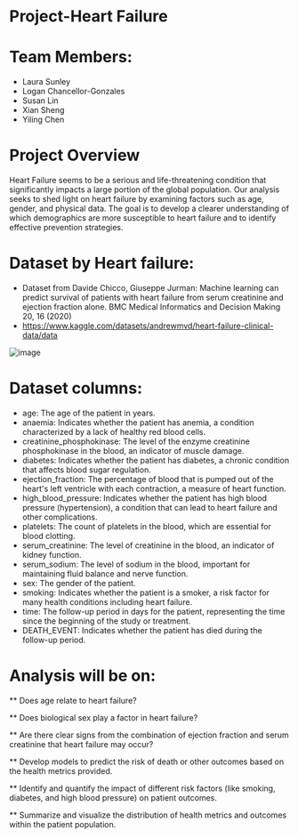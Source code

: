 
# Project-Heart Failure

# Team Members:
  - Laura Sunley
  - Logan Chancellor-Gonzales
  - Susan Lin
  - Xian Sheng
  - Yiling Chen

# Project Overview

Heart Failure seems to be a serious and life-threatening condition that significantly impacts a large portion of the global population. Our analysis seeks to shed light on heart failure by examining factors such as age, gender, and physical data. The goal is to develop a clearer understanding of which demographics are more susceptible to heart failure and to identify effective prevention strategies. 


# Dataset by Heart failure:
  - Dataset from Davide Chicco, Giuseppe Jurman: Machine learning can predict survival of patients with heart failure from serum creatinine and ejection fraction alone. BMC Medical Informatics and Decision Making 20, 16 (2020)
  - https://www.kaggle.com/datasets/andrewmvd/heart-failure-clinical-data/data


![image](https://github.com/user-attachments/assets/73f61d80-2773-4908-82be-423a56fb63fa)

# Dataset columns:
  - age: The age of the patient in years.
  - anaemia: Indicates whether the patient has anemia, a condition characterized by a lack of healthy red blood cells.
  - creatinine_phosphokinase: The level of the enzyme creatinine phosphokinase in the blood, an indicator of muscle damage.
  - diabetes: Indicates whether the patient has diabetes, a chronic condition that affects blood sugar regulation.
  - ejection_fraction: The percentage of blood that is pumped out of the heart's left ventricle with each contraction, a measure of heart function.
  - high_blood_pressure: Indicates whether the patient has high blood pressure (hypertension), a condition that can lead to heart failure and other complications.
  - platelets: The count of platelets in the blood, which are essential for blood clotting.
  - serum_creatinine: The level of creatinine in the blood, an indicator of kidney function.
  - serum_sodium: The level of sodium in the blood, important for maintaining fluid balance and nerve function.
  - sex: The gender of the patient.
  - smoking: Indicates whether the patient is a smoker, a risk factor for many health conditions including heart failure.
  - time: The follow-up period in days for the patient, representing the time since the beginning of the study or treatment.
  - DEATH_EVENT: Indicates whether the patient has died during the follow-up period.

# Analysis will be on:

** Does age relate to heart failure?

** Does biological sex play a factor in heart failure?

** Are there clear signs from the combination of ejection fraction and serum creatinine that heart failure may occur?

** Develop models to predict the risk of death or other outcomes based on the health metrics provided.

** Identify and quantify the impact of different risk factors (like smoking, diabetes, and high blood pressure) on patient outcomes.

** Summarize and visualize the distribution of health metrics and outcomes within the patient population.
